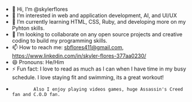 - 👋 Hi, I’m @skylerflores
- 👀 I’m interested in web and application development, AI, and UI/UX
- 🌱 I’m currently learning HTML, CSS, Ruby, and developing more on my Pyhton skills.
- 💞️ I’m looking to collaborate on any open source projects and creative coding to build my programming skills.
- 📫 How to reach me: sbflores411@gmail.com, https://www.linkedin.com/in/skyler-flores-377aa0230/
- 😄 Pronouns: He/Him
- ⚡ Fun fact: I love to read as much as I can when I have time in my busy schedule. I love staying fit and swimming, its a great workout!
-             Also I enjoy playing videos games, huge Assassin's Creed fan and C.O.D fan.

<!---
skylerflores/skylerflores is a ✨ special ✨ repository because its `README.md` (this file) appears on your GitHub profile.
You can click the Preview link to take a look at your changes.
--->
